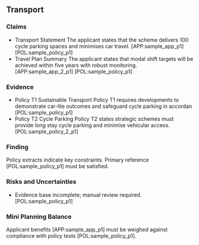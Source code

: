 ## Transport
### Claims
- Transport Statement
The applicant states that the scheme delivers 100 cycle parking spaces and minimises car travel. [APP:sample_app_p1] [POL:sample_policy_p1]
- Travel Plan Summary
The applicant states that modal shift targets will be achieved within five years with robust monitoring. [APP:sample_app_2_p1] [POL:sample_policy_p1]
### Evidence
- Policy T1 Sustainable Transport
Policy T1 requires developments to demonstrate car-lite outcomes and safeguard cycle parking in accordan [POL:sample_policy_p1]
- Policy T2 Cycle Parking
Policy T2 states strategic schemes must provide long stay cycle parking and minimise vehicular access. [POL:sample_policy_2_p1]
### Finding
Policy extracts indicate key constraints. Primary reference [POL:sample_policy_p1] must be satisfied.
### Risks and Uncertainties
- Evidence base incomplete; manual review required. [POL:sample_policy_p1]
### Mini Planning Balance
Applicant benefits [APP:sample_app_p1] must be weighed against compliance with policy tests [POL:sample_policy_p1].